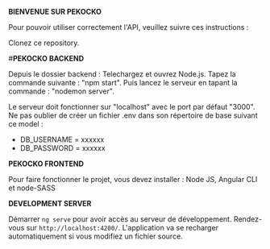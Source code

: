 __BIENVENUE SUR PEKOCKO__

Pour pouvoir utiliser correctement l'API, veuillez suivre ces instructions :

Clonez ce repository.

#__PEKOCKO BACKEND__

Depuis le dossier backend : Telechargez et ouvrez Node.js. Tapez la commande suivante : "npm start". Puis lancez le serveur en tapant la commande : "nodemon server".

Le serveur doit fonctionner sur "localhost" avec le port par défaut "3000".  
Ne pas oublier de créer un fichier .env dans son répertoire de base suivant ce model :  
- DB_USERNAME = xxxxxx  
- DB_PASSWORD = xxxxxx


__PEKOCKO FRONTEND__

Pour faire fonctionner le projet, vous devez installer : Node JS, Angular CLI et node-SASS


__DEVELOPMENT SERVER__

Démarrer `ng serve` pour avoir accès au serveur de développement. Rendez-vous sur `http://localhost:4200/`. L'application va se recharger automatiquement si vous modifiez un fichier source.
